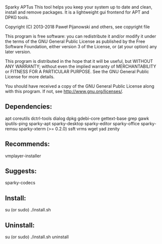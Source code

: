 Sparky APTus
This tool helps you keep your system up to date and clean, install and remove packages. It is a lightweight gui frontend for APT and DPKG tools.

Copyright (C) 2013-2018 Paweł Pijanowski and others, see copyright file

This program is free software: you can redistribute it and/or modify
it under the terms of the GNU General Public License as published by
the Free Software Foundation, either version 3 of the License, or
(at your option) any later version.

This program is distributed in the hope that it will be useful,
but WITHOUT ANY WARRANTY; without even the implied warranty of
MERCHANTABILITY or FITNESS FOR A PARTICULAR PURPOSE.  See the
GNU General Public License for more details.

You should have received a copy of the GNU General Public License
along with this program.  If not, see <http://www.gnu.org/licenses/>.

Dependencies:
-------------
apt
coreutils
dctrl-tools
dialog
dpkg
gdebi-core
gettext-base
grep
gawk
iputils-ping
sparky-apt
sparky-desktop
sparky-editor
sparky-office
sparky-remsu
sparky-xterm (>= 0.2.0)
ssft
vrms
wget
yad
zenity

Recommends:
--------------
vmplayer-installer

Suggests:
-----------
sparky-codecs

Install:
-------------
su (or sudo) 
./install.sh

Uninstall:
-------------
su (or sudo)
./install.sh uninstall
